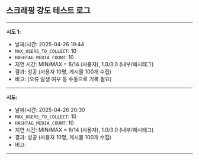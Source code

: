 ## 스크래핑 강도 테스트 로그
---

**시도 1:**
*   날짜/시간: 2025-04-26 19:44
*   `MAX_USERS_TO_COLLECT`: 10
*   `HASHTAG_MEDIA_COUNT`: 10
*   지연 시간: MIN/MAX = 6/14 (사용자), 1.0/3.0 (내부/해시태그)
*   결과: 성공 (사용자 10명, 게시물 100개 수집)
*   비고: (오류 발생 여부 등 수동으로 기록 필요)

---
**시도:**
*   날짜/시간: 2025-04-26 20:30 
*   `MAX_USERS_TO_COLLECT`: 10
*   `HASHTAG_MEDIA_COUNT`: 10
*   지연 시간: MIN/MAX = 6/14 (사용자), 1.0/3.0 (내부/해시태그)
*   결과: 성공 (사용자 10명, 게시물 100개 수집)
*   비고: 

---
